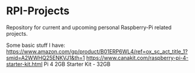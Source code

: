 # RPI-Projects
Repository for current and upcoming personal Raspberry-Pi related projects.

Some basic stuff I have:
https://www.amazon.com/gp/product/B01ERP6WL4/ref=ox_sc_act_title_1?smid=A2WWHQ25ENKVJ1&th=1
https://www.canakit.com/raspberry-pi-4-starter-kit.html   Pi 4 2GB Starter Kit - 32GB

